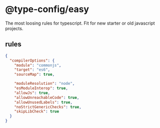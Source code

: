 # @type-config/easy

The most loosing rules for typescript. Fit for new starter or old javascript projects.

## rules
```json
{
  "compilerOptions": {
    "module": "commonjs",
    "target": "es6",
    "sourceMap": true,

    "moduleResolution": "node",
    "esModuleInterop": true,
    "allowJs": true,
    "allowUnreachableCode": true,
    "allowUnusedLabels": true,
    "noStrictGenericChecks": true,
    "skipLibCheck": true
  }
}
```
